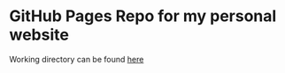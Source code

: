 # GitHub Pages Repo for my personal website
Working directory can be found [here](https://github.com/isaacrlee/Website)

